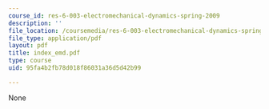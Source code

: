 ```yaml
---
course_id: res-6-003-electromechanical-dynamics-spring-2009
description: ''
file_location: /coursemedia/res-6-003-electromechanical-dynamics-spring-2009/95fa4b2fb78d018f86031a36d5d42b99_index_emd.pdf
file_type: application/pdf
layout: pdf
title: index_emd.pdf
type: course
uid: 95fa4b2fb78d018f86031a36d5d42b99

---
```

None